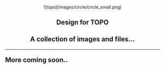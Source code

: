 <p align="center"> ![topo](images/circle/circle_small.png)
</p>

<h2 align="center">Design for TOPO <h2>
<p align="center">
  A collection of images and files...
<p>

* * *

More coming soon..
